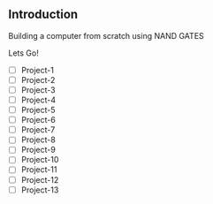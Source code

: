 ## Introduction
Building a computer from scratch using NAND GATES

Lets Go!


- [ ] Project-1
- [ ] Project-2
- [ ] Project-3
- [ ] Project-4
- [ ] Project-5
- [ ] Project-6
- [ ] Project-7
- [ ] Project-8
- [ ] Project-9
- [ ] Project-10
- [ ] Project-11
- [ ] Project-12
- [ ] Project-13 